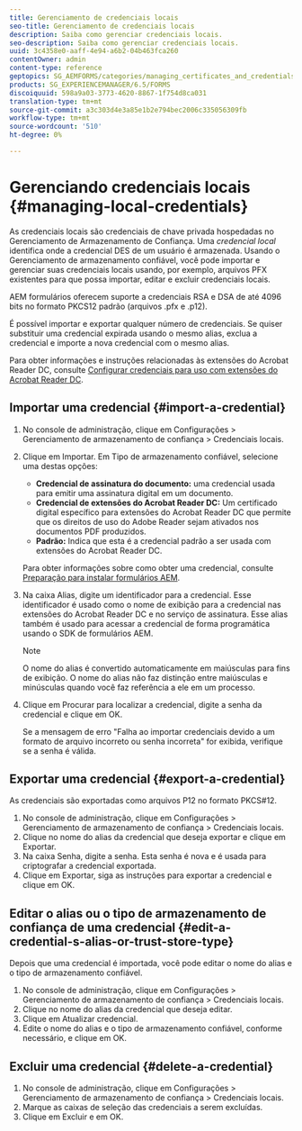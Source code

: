 ```yaml
---
title: Gerenciamento de credenciais locais
seo-title: Gerenciamento de credenciais locais
description: Saiba como gerenciar credenciais locais.
seo-description: Saiba como gerenciar credenciais locais.
uuid: 3c4358e0-aaff-4e94-a6b2-04b463fca260
contentOwner: admin
content-type: reference
geptopics: SG_AEMFORMS/categories/managing_certificates_and_credentials
products: SG_EXPERIENCEMANAGER/6.5/FORMS
discoiquuid: 598a9a03-3773-4620-8867-1f754d8ca031
translation-type: tm+mt
source-git-commit: a3c303d4e3a85e1b2e794bec2006c335056309fb
workflow-type: tm+mt
source-wordcount: '510'
ht-degree: 0%

---
```



# Gerenciando credenciais locais {#managing-local-credentials}

As credenciais locais são credenciais de chave privada hospedadas no Gerenciamento de Armazenamento de Confiança. Uma *credencial local* identifica onde a credencial DES de um usuário é armazenada. Usando o Gerenciamento de armazenamento confiável, você pode importar e gerenciar suas credenciais locais usando, por exemplo, arquivos PFX existentes para que possa importar, editar e excluir credenciais locais.

AEM formulários oferecem suporte a credenciais RSA e DSA de até 4096 bits no formato PKCS12 padrão (arquivos .pfx e .p12).

É possível importar e exportar qualquer número de credenciais. Se quiser substituir uma credencial expirada usando o mesmo alias, exclua a credencial e importe a nova credencial com o mesmo alias.

Para obter informações e instruções relacionadas às extensões do Acrobat Reader DC, consulte [Configurar credenciais para uso com extensões do Acrobat Reader DC](/help/forms/using/admin-help/configuring-credentials-acrobat-reader-dc.md#configuring-credentials-for-use-with-acrobat-reader-dc-extensions).

## Importar uma credencial {#import-a-credential}

1. No console de administração, clique em Configurações > Gerenciamento de armazenamento de confiança > Credenciais locais.
1. Clique em Importar. Em Tipo de armazenamento confiável, selecione uma destas opções:

   * **Credencial de assinatura do documento:** uma credencial usada para emitir uma assinatura digital em um documento.
   * **Credencial de extensões do Acrobat Reader DC:** Um certificado digital específico para extensões do Acrobat Reader DC que permite que os direitos de uso do Adobe Reader sejam ativados nos documentos PDF produzidos.
   * **Padrão:** Indica que esta é a credencial padrão a ser usada com extensões do Acrobat Reader DC.

   Para obter informações sobre como obter uma credencial, consulte [Preparação para instalar formulários AEM](https://www.adobe.com/go/learn_aemforms_prepareInstallsingle_63).

1. Na caixa Alias, digite um identificador para a credencial. Esse identificador é usado como o nome de exibição para a credencial nas extensões do Acrobat Reader DC e no serviço de assinatura. Esse alias também é usado para acessar a credencial de forma programática usando o SDK de formulários AEM.

   >[!NOTE]
   >
   >O nome do alias é convertido automaticamente em maiúsculas para fins de exibição. O nome do alias não faz distinção entre maiúsculas e minúsculas quando você faz referência a ele em um processo.

1. Clique em Procurar para localizar a credencial, digite a senha da credencial e clique em OK.

   Se a mensagem de erro &quot;Falha ao importar credenciais devido a um formato de arquivo incorreto ou senha incorreta&quot; for exibida, verifique se a senha é válida.

## Exportar uma credencial {#export-a-credential}

As credenciais são exportadas como arquivos P12 no formato PKCS#12.

1. No console de administração, clique em Configurações > Gerenciamento de armazenamento de confiança > Credenciais locais.
1. Clique no nome do alias da credencial que deseja exportar e clique em Exportar.
1. Na caixa Senha, digite a senha. Esta senha é nova e é usada para criptografar a credencial exportada.
1. Clique em Exportar, siga as instruções para exportar a credencial e clique em OK.

## Editar o alias ou o tipo de armazenamento de confiança de uma credencial {#edit-a-credential-s-alias-or-trust-store-type}

Depois que uma credencial é importada, você pode editar o nome do alias e o tipo de armazenamento confiável.

1. No console de administração, clique em Configurações > Gerenciamento de armazenamento de confiança > Credenciais locais.
1. Clique no nome do alias da credencial que deseja editar.
1. Clique em Atualizar credencial.
1. Edite o nome do alias e o tipo de armazenamento confiável, conforme necessário, e clique em OK.

## Excluir uma credencial {#delete-a-credential}

1. No console de administração, clique em Configurações > Gerenciamento de armazenamento de confiança > Credenciais locais.
1. Marque as caixas de seleção das credenciais a serem excluídas.
1. Clique em Excluir e em OK.

